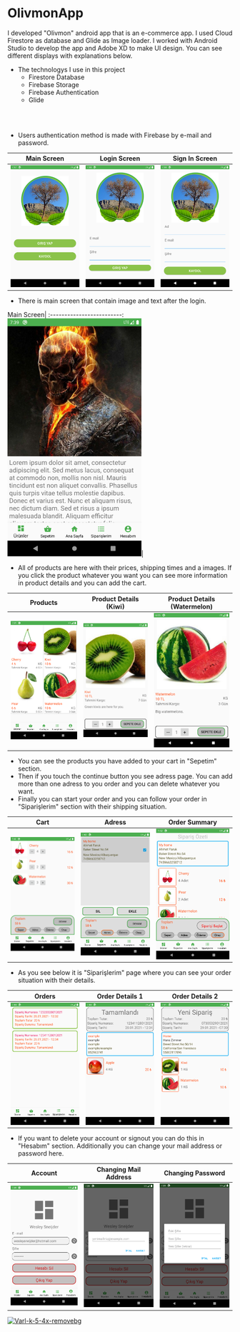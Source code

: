# OlivmonApp
I developed "Olivmon" android app that is an e-commerce app. I used Cloud Firestore as database and Glide as Image loader. I worked with Android Studio to develop the app and Adobe XD to make UI design. You can see different displays with explanations below.
<br/>
* The technologys I use in this project
  * Firestore Database
  * Firebase Storage
  * Firebase Authentication
  * Glide

<br/>
<br/>

+ Users authentication method is made with Firebase by e-mail and password.

Main Screen               |  Login Screen             |  Sign In Screen      
:-------------------------:|:------------------------:|:----------------------:
<img src="/img/main.png" width="300">|<img src="/img/login.png" width="300">|<img src="/img/signin.png" width="300">

+ There is main screen that contain image and text after the login.

Main Screen| 
:-------------------------:
<img src="/img/mainscreen.png" width="300">|

+ All of products are here with their prices, shipping times and a images. If you click the product whatever you want you can see more information in product details and you can add the cart.   

Products                                 |Product Details (Kiwi)                        | Product Details (Watermelon)
:---------------------------------------:|:--------------------------------------------:|:------------------------------------------:
<img src="/img/products.png" width="300">|<img src="/img/urunayrinti1.png" width="300">|<img src="/img/urunayrinti2.png" width="300">

+ You can see the products you have added to your cart in "Sepetim" section.
+ Then if you touch the continue button you see adress page. You can add more than one adress to you order and you can delete whatever you want.
+ Finally you can start your order and you can follow your order in "Siparişlerim" section with their shipping situation.

Cart                                   | Adress                                 | Order Summary
:-------------------------------------:|:--------------------------------------:|:---------------------------------------------:
<img src="/img/mycart.png" width="300">| <img src="/img/address.png" width="300">|<img src="/img/order summary.png" width="300">

+ As you see below it is "Siparişlerim" page where you can see your order situation with their details.

Orders                                 |Order Details 1                         | Order Details 2
:-------------------------------------:|:--------------------------------------:|:-----------------:
<img src="/img/my orders.png" width="300">|<img src="/img/orderdetails.png" width="300">|<img src="/img/orderdetails2.png" width="300">

+ If you want to delete your account or signout you can do this in "Hesabım" section. Additionally you can change your mail address or password here.

Account                                          | Changing Mail Address                           | Changing Password
:-----------------------------------------------:|:-----------------------------------------------:|:-----------------------------------------------:
<img src="/img/user information.png" width="300">|<img src="/img/mailchange.png" width="300">|<img src="/img/passwordchange.png" width="300">


<a href="https://ibb.co/2FbCYTv"><img src="https://i.ibb.co/nwWY8F7/Varl-k-5-4x-removebg.jpg" alt="Varl-k-5-4x-removebg" border="0"></a>




















